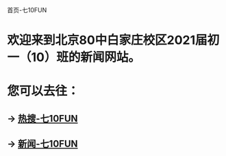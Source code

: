 首页-七10FUN

# 欢迎来到北京80中白家庄校区2021届初一（10）班的新闻网站。

# 您可以去往：

## -> [热搜-七10FUN](https://7jfun.github.io/rs)

## -> [新闻-七10FUN](https://7jfun.github.io/news)
